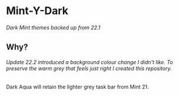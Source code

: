 # Mint-Y-Dark
###### Dark Mint themes backed up from 22.1
## Why?
###### Update 22.2 introduced a background colour change I didn't like. To preserve the warm grey that feels just right I created this repository.

Dark Aqua will retain the lighter grey task bar from Mint 21.